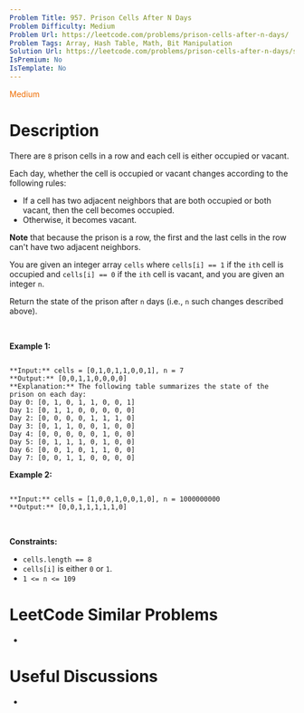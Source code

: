 ```yaml
---
Problem Title: 957. Prison Cells After N Days
Problem Difficulty: Medium
Problem Url: https://leetcode.com/problems/prison-cells-after-n-days/
Problem Tags: Array, Hash Table, Math, Bit Manipulation
Solution Url: https://leetcode.com/problems/prison-cells-after-n-days/solution/
IsPremium: No
IsTemplate: No
---
```


<span style="color: rgb(239, 108, 0);">Medium</span>

# Description

There are `8` prison cells in a row and each cell is either occupied or vacant.


Each day, whether the cell is occupied or vacant changes according to the following rules:


* If a cell has two adjacent neighbors that are both occupied or both vacant, then the cell becomes occupied.
* Otherwise, it becomes vacant.


**Note** that because the prison is a row, the first and the last cells in the row can't have two adjacent neighbors.


You are given an integer array `cells` where `cells[i] == 1` if the `ith` cell is occupied and `cells[i] == 0` if the `ith` cell is vacant, and you are given an integer `n`.


Return the state of the prison after `n` days (i.e., `n` such changes described above).


 


**Example 1:**



```

**Input:** cells = [0,1,0,1,1,0,0,1], n = 7
**Output:** [0,0,1,1,0,0,0,0]
**Explanation:** The following table summarizes the state of the prison on each day:
Day 0: [0, 1, 0, 1, 1, 0, 0, 1]
Day 1: [0, 1, 1, 0, 0, 0, 0, 0]
Day 2: [0, 0, 0, 0, 1, 1, 1, 0]
Day 3: [0, 1, 1, 0, 0, 1, 0, 0]
Day 4: [0, 0, 0, 0, 0, 1, 0, 0]
Day 5: [0, 1, 1, 1, 0, 1, 0, 0]
Day 6: [0, 0, 1, 0, 1, 1, 0, 0]
Day 7: [0, 0, 1, 1, 0, 0, 0, 0]

```

**Example 2:**



```

**Input:** cells = [1,0,0,1,0,0,1,0], n = 1000000000
**Output:** [0,0,1,1,1,1,1,0]

```

 


**Constraints:**


* `cells.length == 8`
* `cells[i]` is either `0` or `1`.
* `1 <= n <= 109`




# LeetCode Similar Problems

- []()

# Useful Discussions

- []()
